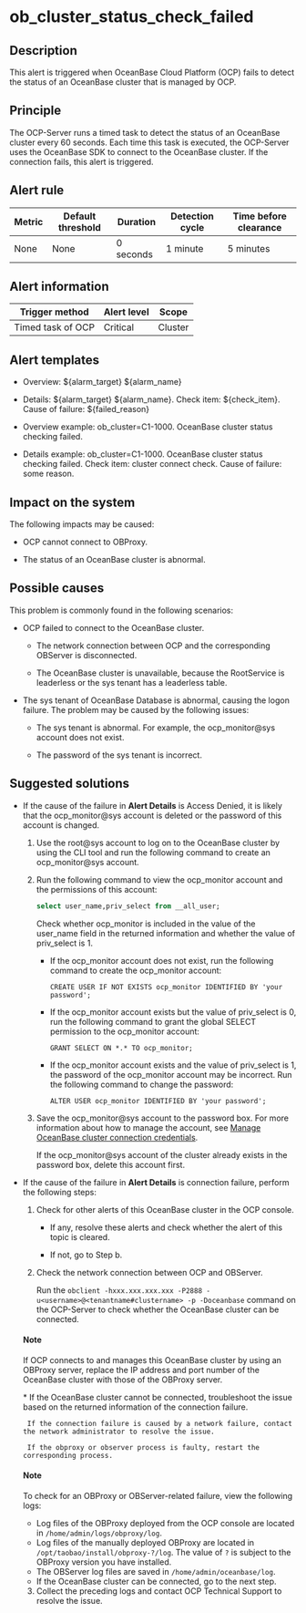 ob_cluster_status_check_failed
===================================================



**Description**
------------------------------------

This alert is triggered when OceanBase Cloud Platform (OCP) fails to detect the status of an OceanBase cluster that is managed by OCP.

Principle
------------------------------

The OCP-Server runs a timed task to detect the status of an OceanBase cluster every 60 seconds. Each time this task is executed, the OCP-Server uses the OceanBase SDK to connect to the OceanBase cluster. If the connection fails, this alert is triggered.

**Alert rule**
-----------------------------------



| Metric | Default threshold | Duration  | Detection cycle | Time before clearance |
|--------|-------------------|-----------|-----------------|-----------------------|
| None   | None              | 0 seconds | 1 minute        | 5 minutes             |



Alert information
--------------------------------------



|  Trigger method   | Alert level |  Scope  |
|-------------------|-------------|---------|
| Timed task of OCP | Critical    | Cluster |



**Alert templates**
----------------------------------------

* Overview: ${alarm_target} ${alarm_name}



* Details: ${alarm_target} ${alarm_name}. Check item: ${check_item}. Cause of failure: ${failed_reason}



* Overview example: ob_cluster=C1-1000. OceanBase cluster status checking failed.



* Details example: ob_cluster=C1-1000. OceanBase cluster status checking failed. Check item: cluster connect check. Cause of failure: some reason.






**Impact on the system**
---------------------------------------------

The following impacts may be caused:

* OCP cannot connect to OBProxy.



* The status of an OceanBase cluster is abnormal.






**Possible causes**
----------------------------------------

This problem is commonly found in the following scenarios:

* OCP failed to connect to the OceanBase cluster.

  * The network connection between OCP and the corresponding OBServer is disconnected.



  * The OceanBase cluster is unavailable, because the RootService is leaderless or the sys tenant has a leaderless table.






* The sys tenant of OceanBase Database is abnormal, causing the logon failure. The problem may be caused by the following issues:

  * The sys tenant is abnormal. For example, the ocp_monitor@sys account does not exist.



  * The password of the sys tenant is incorrect.









**Suggested solutions**
--------------------------------------------

* If the cause of the failure in **Alert Details** is Access Denied, it is likely that the ocp_monitor@sys account is deleted or the password of this account is changed.

  1. Use the root@sys account to log on to the OceanBase cluster by using the CLI tool and run the following command to create an ocp_monitor@sys account.



  2. Run the following command to view the ocp_monitor account and the permissions of this account:

     ```sql
     select user_name,priv_select from __all_user;
     ```



     Check whether ocp_monitor is included in the value of the user_name field in the returned information and whether the value of priv_select is 1.
     * If the ocp_monitor account does not exist, run the following command to create the ocp_monitor account:

       `CREATE USER IF NOT EXISTS ocp_monitor IDENTIFIED BY 'your password';`


     * If the ocp_monitor account exists but the value of priv_select is 0, run the following command to grant the global SELECT permission to the ocp_monitor account:

       `GRANT SELECT ON *.* TO ocp_monitor;`


     * If the ocp_monitor account exists and the value of priv_select is 1, the password of the ocp_monitor account may be incorrect. Run the following command to change the password:

       `ALTER USER ocp_monitor IDENTIFIED BY 'your password';`





  3. Save the ocp_monitor@sys account to the password box. For more information about how to manage the account, see [Manage OceanBase cluster connection credentials](../../3.ob-cloud-platform/3.userguide-features/8.user-center/4.password-box/1.ob-cluster-connection-credential-management.md).

     If the ocp_monitor@sys account of the cluster already exists in the password box, delete this account first.








<!-- -->

* If the cause of the failure in **Alert Details** is connection failure, perform the following steps:

  1. Check for other alerts of this OceanBase cluster in the OCP console.

     * If any, resolve these alerts and check whether the alert of this topic is cleared.



     * If not, go to Step b.






  2. Check the network connection between OCP and OBServer.

     Run the `obclient -hxxx.xxx.xxx.xxx -P2888 -u<username>@<tenantname#clustername> -p -Doceanbase` command on the OCP-Server to check whether the OceanBase cluster can be connected.

  <main id="notice" type='explain'>
    <h4>Note</h4>
    <p>If OCP connects to and manages this OceanBase cluster by using an OBProxy server, replace the IP address and port number of the OceanBase cluster with those of the OBProxy server.</p>
  </main>
     * If the OceanBase cluster cannot be connected, troubleshoot the issue based on the returned information of the connection failure.

       If the connection failure is caused by a network failure, contact the network administrator to resolve the issue.

       If the obproxy or observer process is faulty, restart the corresponding process.

  <main id="notice" type='explain'>
    <h4>Note</h4>
    <p>To check for an OBProxy or OBServer-related failure, view the following logs:</p>
    <ul>
    <li>Log files of the OBProxy deployed from the OCP console are located in <code>/home/admin/logs/obproxy/log</code>.</li>
    <li>Log files of the manually deployed OBProxy are located in <code>/opt/taobao/install/obproxy-?/log</code>. The value of <code>?</code> is subject to the OBProxy version you have installed.</li>
    <li>The OBServer log files are saved in <code>/home/admin/oceanbase/log</code>.</li>
    </ul>
  </main>







     * If the OceanBase cluster can be connected, go to the next step.






  3. Collect the preceding logs and contact OCP Technical Support to resolve the issue.











